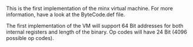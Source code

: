 This is the first implementation of the minx virtual machine.
For more information, have a look at the ByteCode.def file.

The first implementation of the VM will support 64 Bit addresses for both 
internal registers and length of the binary. Op codes will have 24 Bit 
(4096 possible op codes).
